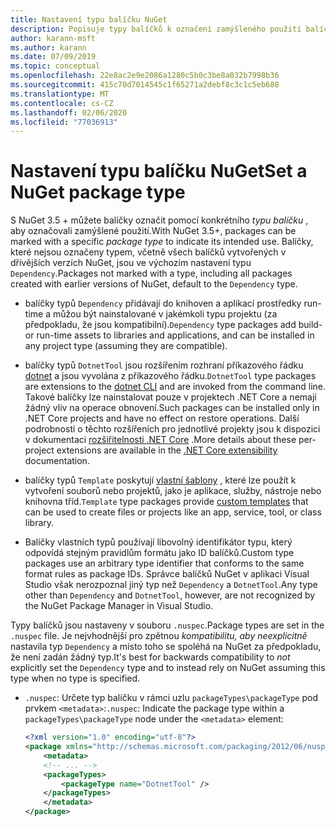 ```yaml
---
title: Nastavení typu balíčku NuGet
description: Popisuje typy balíčků k označení zamýšleného použití balíčku.
author: karann-msft
ms.author: karann
ms.date: 07/09/2019
ms.topic: conceptual
ms.openlocfilehash: 22e8ac2e9e2086a1280c5b0c3be8a032b7998b36
ms.sourcegitcommit: 415c70d7014545c1f65271a2debf8c3c1c5eb688
ms.translationtype: MT
ms.contentlocale: cs-CZ
ms.lasthandoff: 02/06/2020
ms.locfileid: "77036913"
---
```

# <a name="set-a-nuget-package-type"></a><span data-ttu-id="a2f58-103">Nastavení typu balíčku NuGet</span><span class="sxs-lookup"><span data-stu-id="a2f58-103">Set a NuGet package type</span></span>

<span data-ttu-id="a2f58-104">S NuGet 3.5 + můžete balíčky označit pomocí konkrétního *typu balíčku* , aby označovali zamýšlené použití.</span><span class="sxs-lookup"><span data-stu-id="a2f58-104">With NuGet 3.5+, packages can be marked with a specific *package type* to indicate its intended use.</span></span> <span data-ttu-id="a2f58-105">Balíčky, které nejsou označeny typem, včetně všech balíčků vytvořených v dřívějších verzích NuGet, jsou ve výchozím nastavení typu `Dependency`.</span><span class="sxs-lookup"><span data-stu-id="a2f58-105">Packages not marked with a type, including all packages created with earlier versions of NuGet, default to the `Dependency` type.</span></span>

- <span data-ttu-id="a2f58-106">balíčky typů `Dependency` přidávají do knihoven a aplikací prostředky run-time a můžou být nainstalované v jakémkoli typu projektu (za předpokladu, že jsou kompatibilní).</span><span class="sxs-lookup"><span data-stu-id="a2f58-106">`Dependency` type packages add build- or run-time assets to libraries and applications, and can be installed in any project type (assuming they are compatible).</span></span>

- <span data-ttu-id="a2f58-107">balíčky typů `DotnetTool` jsou rozšířením rozhraní příkazového řádku [dotnet](/dotnet/articles/core/tools/index) a jsou vyvolána z příkazového řádku.</span><span class="sxs-lookup"><span data-stu-id="a2f58-107">`DotnetTool` type packages are extensions to the [dotnet CLI](/dotnet/articles/core/tools/index) and are invoked from the command line.</span></span> <span data-ttu-id="a2f58-108">Takové balíčky lze nainstalovat pouze v projektech .NET Core a nemají žádný vliv na operace obnovení.</span><span class="sxs-lookup"><span data-stu-id="a2f58-108">Such packages can be installed only in .NET Core projects and have no effect on restore operations.</span></span> <span data-ttu-id="a2f58-109">Další podrobnosti o těchto rozšířeních pro jednotlivé projekty jsou k dispozici v dokumentaci [rozšiřitelnosti .NET Core](/dotnet/articles/core/tools/extensibility#per-project-based-extensibility) .</span><span class="sxs-lookup"><span data-stu-id="a2f58-109">More details about these per-project extensions are available in the  [.NET Core extensibility](/dotnet/articles/core/tools/extensibility#per-project-based-extensibility) documentation.</span></span>

- <span data-ttu-id="a2f58-110">balíčky typů `Template` poskytují [vlastní šablony](/dotnet/core/tools/custom-templates) , které lze použít k vytvoření souborů nebo projektů, jako je aplikace, služby, nástroje nebo knihovna tříd.</span><span class="sxs-lookup"><span data-stu-id="a2f58-110">`Template` type packages provide [custom templates](/dotnet/core/tools/custom-templates) that can be used to create files or projects like an app, service, tool, or class library.</span></span>

- <span data-ttu-id="a2f58-111">Balíčky vlastních typů používají libovolný identifikátor typu, který odpovídá stejným pravidlům formátu jako ID balíčků.</span><span class="sxs-lookup"><span data-stu-id="a2f58-111">Custom type packages use an arbitrary type identifier that conforms to the same format rules as package IDs.</span></span> <span data-ttu-id="a2f58-112">Správce balíčků NuGet v aplikaci Visual Studio však nerozpoznal jiný typ než `Dependency` a `DotnetTool`.</span><span class="sxs-lookup"><span data-stu-id="a2f58-112">Any type other than `Dependency` and `DotnetTool`, however, are not recognized by the NuGet Package Manager in Visual Studio.</span></span>

<span data-ttu-id="a2f58-113">Typy balíčků jsou nastaveny v souboru `.nuspec`.</span><span class="sxs-lookup"><span data-stu-id="a2f58-113">Package types are set in the `.nuspec` file.</span></span> <span data-ttu-id="a2f58-114">Je nejvhodnější pro zpětnou *kompatibilitu, aby neexplicitně* nastavila typ `Dependency` a místo toho se spoléhá na NuGet za předpokladu, že není zadán žádný typ.</span><span class="sxs-lookup"><span data-stu-id="a2f58-114">It's best for backwards compatibility to *not* explicitly set the `Dependency` type and to instead rely on NuGet assuming this type when no type is specified.</span></span>

- <span data-ttu-id="a2f58-115">`.nuspec`: Určete typ balíčku v rámci uzlu `packageTypes\packageType` pod prvkem `<metadata>`:</span><span class="sxs-lookup"><span data-stu-id="a2f58-115">`.nuspec`: Indicate the package type within a `packageTypes\packageType` node under the `<metadata>` element:</span></span>

    ```xml
    <?xml version="1.0" encoding="utf-8"?>
    <package xmlns="http://schemas.microsoft.com/packaging/2012/06/nuspec.xsd">
        <metadata>
        <!-- ... -->
        <packageTypes>
            <packageType name="DotnetTool" />
        </packageTypes>
        </metadata>
    </package>
    ```
